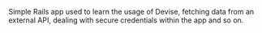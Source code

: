 Simple Rails app used to learn the usage of Devise, fetching data from an external API, dealing with secure credentials within the app and so on.
